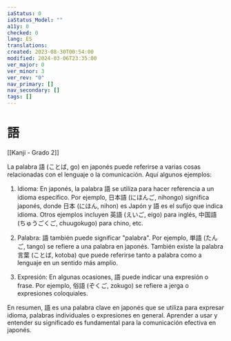 ```yaml
---
iaStatus: 0
iaStatus_Model: ""
a11y: 0
checked: 0
lang: ES
translations: 
created: 2023-08-30T00:54:00
modified: 2024-03-06T23:35:00
ver_major: 0
ver_minor: 3
ver_rev: "0"
nav_primary: []
nav_secondary: []
tags: []
---
```

# 語

[[Kanji - Grado 2]]

La palabra 語 (ことば, go) en japonés puede referirse a varias cosas relacionadas con el lenguaje o la comunicación. Aquí algunos ejemplos:

1. Idioma: En japonés, la palabra 語 se utiliza para hacer referencia a un idioma específico. Por ejemplo, 日本語 (にほんご, nihongo) significa japonés, donde 日本 (にほん, nihon) es Japón y 語 es el sufijo que indica idioma. Otros ejemplos incluyen 英語 (えいご, eigo) para inglés, 中国語 (ちゅうごくご, chuugokugo) para chino, etc.

2. Palabra: 語 también puede significar "palabra". Por ejemplo, 単語 (たんご, tango) se refiere a una palabra en japonés. También existe la palabra 言葉 (ことば, kotoba) que puede referirse tanto a palabra como a lenguaje en un sentido más amplio.

3. Expresión: En algunas ocasiones, 語 puede indicar una expresión o frase. Por ejemplo, 俗語 (ぞくご, zokugo) se refiere a jerga o expresiones coloquiales.

En resumen, 語 es una palabra clave en japonés que se utiliza para expresar idioma, palabras individuales o expresiones en general. Aprender a usar y entender su significado es fundamental para la comunicación efectiva en japonés.
